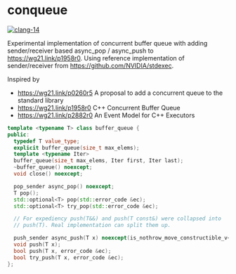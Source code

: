 # conqueue

[![clang-14](https://github.com/GorNishanov/conqueue/actions/workflows/ci.yml/badge.svg)](https://github.com/GorNishanov/conqueue/actions/workflows/ci.yml)

Experimental implementation of concurrent buffer queue with adding sender/receiver based async_pop / async_push to https://wg21.link/p1958r0. Using reference implementation of sender/receiver from https://github.com/NVIDIA/stdexec.

Inspired by

- https://wg21.link/p0260r5 A proposal to add a concurrent queue
  to the standard library
- https://wg21.link/p1958r0 C++ Concurrent Buffer Queue
- https://wg21.link/p2882r0 An Event Model for C++ Executors

```c++
template <typename T> class buffer_queue {
public:
  typedef T value_type;
  explicit buffer_queue(size_t max_elems);
  template <typename Iter>
  buffer_queue(size_t max_elems, Iter first, Iter last);
  ~buffer_queue() noexcept;
  void close() noexcept;

  pop_sender async_pop() noexcept;
  T pop();
  std::optional<T> pop(std::error_code &ec);
  std::optional<T> try_pop(std::error_code &ec);

  // For expediency push(T&&) and push(T const&) were collapsed into
  // push(T). Real implementation can split them up.

  push_sender async_push(T x) noexcept(is_nothrow_move_constructible_v<T>);
  void push(T x);
  bool push(T x, error_code &ec);
  bool try_push(T x, error_code &ec);
};
```
